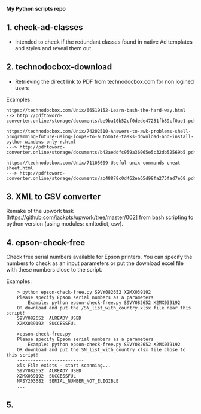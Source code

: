 **My Python scripts repo**

## 1. check-ad-classes
- Intended to check if the redundant classes found in native Ad templates and styles and reveal them out.

## 2. technodocbox-download
- Retrieving the direct link to PDF from technodocbox.com for non logined users

Examples:

    https://technodocbox.com/Unix/66519152-Learn-bash-the-hard-way.html
    --> http://pdftoword-converter.online/storage/documents/be9ba10b52cf0dede47251fb89cf0ae1.pdf

    https://technodocbox.com/Unix/74202510-Answers-to-awk-problems-shell-programming-future-using-loops-to-automate-tasks-download-and-install-python-windows-only-r.html
    ---> http://pdftoword-converter.online/storage/documents/b42aeddfc959a36065e5c32db52569b5.pdf
    
    https://technodocbox.com/Unix/71105609-Useful-unix-commands-cheat-sheet.html
    ---> http://pdftoword-converter.online/storage/documents/ab48878c0d462ea65d98fa275fad7e68.pdf

## 3. XML to CSV converter
Remake of the upwork task [https://github.com/jackpts/upwork/tree/master/002] from bash scripting to python version 
(using modules: xmltodict, csv).

## 4. epson-check-free
Check free serial numbers available for Epson printers.
You can specify the numbers to check as an input parameters or put the download excel file with these numbers close to the script.

Examples:

```
    > python epson-check-free.py S9VY082652 X2MX039192
    Please specify Epson serial numbers as a parameters
        Example: python epson-check-free.py S9VY082652 X2MX039192
    OR download and put the /SN_list_with_country.xlsx file near this script!
    S9VY082652	ALREADY_USED
    X2MX039192	SUCCESSFUL

    >epson-check-free.py
    Please specify Epson serial numbers as a parameters
        Example: python epson-check-free.py S9VY082652 X2MX039192
    OR download and put the SN_list_with_country.xlsx file close to this script!
    -------------------------
    xls File exists - start scanning...
    S9VY082652	ALREADY_USED
    X2MX039192	SUCCESSFUL
    NASY203682	SERIAL_NUMBER_NOT_ELIGIBLE
    ...
```

## 5. 